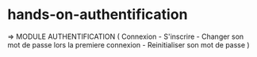 # hands-on-authentification
=> MODULE AUTHENTIFICATION  (   Connexion -  S'inscrire -  Changer son mot de passe lors la premiere connexion -  Reinitialiser son mot de passe )
